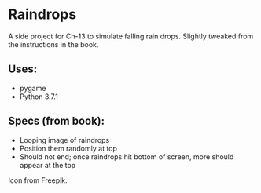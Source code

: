 # Raindrops

A side project for Ch-13 to simulate falling rain drops. Slightly tweaked from the instructions in the book.

## Uses:

* pygame
* Python 3.7.1

## Specs (from book):

* Looping image of raindrops
* Position them randomly at top
* Should not end; once raindrops hit bottom of screen, more should appear at the top

Icon from Freepik.
